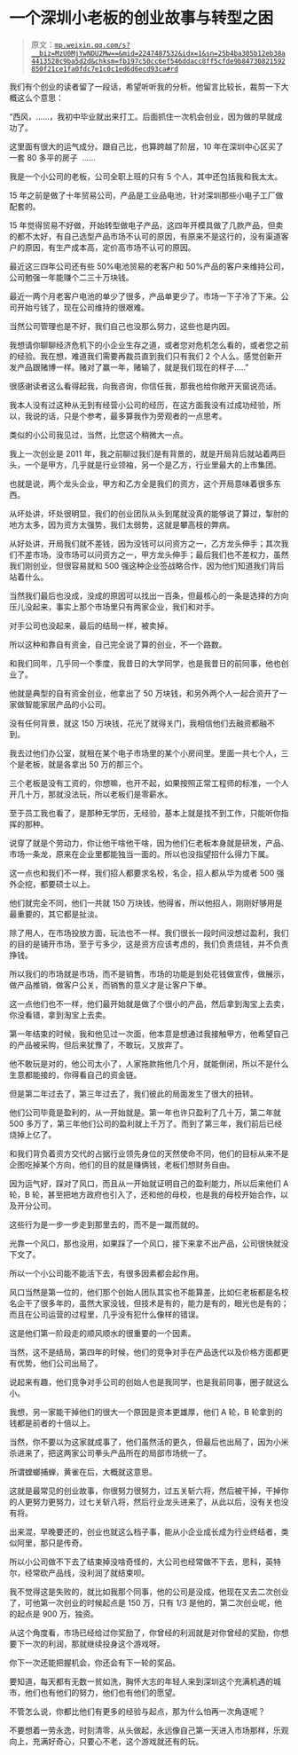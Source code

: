 # 一个深圳小老板的创业故事与转型之困

> 原文：[`mp.weixin.qq.com/s?__biz=MzU0MjYwNDU2Mw==&mid=2247487532&idx=1&sn=25b4ba305b12eb38a4413528c9ba5d2d&chksm=fb197c50cc6ef546ddacc8ff5cfde9b84730821592850f21ce1fa0fdc7e1c0c1ed6d6ecd93ca#rd`](http://mp.weixin.qq.com/s?__biz=MzU0MjYwNDU2Mw==&mid=2247487532&idx=1&sn=25b4ba305b12eb38a4413528c9ba5d2d&chksm=fb197c50cc6ef546ddacc8ff5cfde9b84730821592850f21ce1fa0fdc7e1c0c1ed6d6ecd93ca#rd)

我们有个创业的读者留了一段话，希望听听我的分析。他留言比较长，裁剪一下大概这么个意思：

“西风，......，我初中毕业就出来打工。后面抓住一次机会创业，因为做的早就成功了。

这里面有很大的运气成分。跟自己比，也算跨越了阶层，10 年在深圳中心区买了一套 80 多平的房子  ......

我是一个小公司的老板，公司全职上班的只有 5 个人，其中还包括我和我太太。

15 年之前是做了十年贸易公司，产品是工业品电池，针对深圳那些小电子工厂做配套的。

15 年觉得贸易不好做，开始转型做电子产品，这四年开模具做了几款产品，但卖的都不太好，有自己选型产品市场不认可的原因，有原来不是这行的，没有渠道客户的原因，有生产成本高，定价高市场不认可的原因。 

最近这三四年公司还有些 50%电池贸易的老客户和 50%产品的客户来维持公司，公司勉强一年能赚个二三十万块钱。

最近一两个月老客户电池的单少了很多，产品单更少了。市场一下子冷了下来。公司开始亏钱了，现在公司维持的很艰难。 

当然公司管理也是不好，我们自己也没那么努力，这些也是内因。

我想请你聊聊经济危机下的小企业生存之道，或者您对危机怎么看的，或者您之前的经验。我在想，难道我们需要再裁员直到我们只有我们 2 个人么。感觉创新开发产品跟赌博一样。赌对了赢一年，赌输了，就是我们现在的样子.....”

很感谢读者这么看得起我，向我咨询，你信任我，那我也给你敞开天窗说亮话。

我本人没有过这种从无到有经营小公司的经历，在这方面我没有过成功经验，所以，我说的话，只是个参考，最多算我作为旁观者的一点思考。

类似的小公司我见过，当然，比您这个稍微大一点。

我上一次创业是 2011 年，我之前聊过我们是有背景的，就是开局背后就站着两巨头，一个是甲方，几乎就是行业领袖，另一个是乙方，行业里最大的上市集团。

也就是说，两个龙头企业，甲方和乙方全是我们的资方，这个开局意味着很多东西。

从坏处讲，坏处很明显，我们的创业团队从头到尾就没真的能够说了算过，掣肘的地方太多，因为资方太强势，我们太弱势，这就是攀高枝的弊病。

从好处讲，开局我们就不差钱，因为没钱可以问资方之一，乙方龙头伸手；其次我们不差市场，没市场可以问资方之一，甲方龙头伸手；最后我们也不差权力，虽然我们刚创业，但很容易就和 500 强这种企业签战略合作，因为他们知道我们背后站着什么。

当然我们最后也没成，没成的原因可以找出一百条，但最核心的一条是选择的方向压儿没起来，事实上那个市场里只有两家企业，我们和对手。

对手公司也没起来，最后的结局一样，被卖掉。

所以这种和靠自有资金，自己完全说了算的创业，不一个路数。

和我们同年，几乎同一个季度，我昔日的大学同学，也是我昔日的前同事，他也创业了。

他就是典型的自有资金创业，他拿出了 50 万块钱，和另外两个人一起合资开了一家做智能家居产品的小公司。

没有任何背景，就这 150 万块钱，花光了就得关门，我相信他们去融资都融不到。

我去过他们办公室，就租在某个电子市场里的某个小房间里。里面一共七个人，三个是老板，就是各拿出 50 万的那三个。

三个老板是没有工资的，你想嘛，也开不起，如果按照正常工程师的标准，一个人开几十万，那就没法玩，所以老板们是零薪水。

至于员工我也看了，是那种无学历，无经验，基本上就是找不到工作，只能听你指挥的那种。

说穿了就是个劳动力，你让他干啥他干啥，因为他们仨老板本身就是研发，产品、市场一条龙，原来在企业里都能独当一面的。所以也没指望招什么得力下属。

这一点也和我们不一样，我们招人都要求名校，名企，招人都从华为或者 500 强外企挖，都要硕士以上。

他们就完全不同，他们一共就 150 万块钱，他得省，所以他招人，刚刚好够用是最重要的，其它都是扯淡。

除了用人，在市场投放方面，玩法也不一样。我们很长一段时间没想过盈利，我们的目的是铺开市场，至于亏多少，这是资方应该考虑的，我们负责烧钱，并不负责挣钱。

所以我们的市场就是市场，而不是销售，市场的功能是到处花钱做宣传，做展示，做产品推销，做客户公关，而销售的意义才是让客户下单。

这一点他们也不一样，他们最开始就是做了个很小的产品，然后拿到淘宝上去卖，你没看错，拿到淘宝上去卖。

第一年结束的时候，我和他见过一次面，他本意是想通过我接触甲方，他希望自己的产品被采购，但后来犹豫了，不敢玩，又放弃了。

他不敢玩是对的，他公司太小了，人家拖款拖他几个月，就能倒闭，所以不是什么生意都能接的，你得看自己的资金链。

但是第二年过去了，第三年过去了，我们彼此的局面发生了很大的扭转。

他们公司毕竟是盈利的，从一开始就是。第一年也许只盈利了几十万，第二年就 500 多万了，第三年他们公司的盈利就上千万了。而到了第三年，我们前后已经烧掉上亿了。

和我们背负着资方交代的占据行业领先身位的天然使命不同，他们的目标从来不是企图吃掉某个方向，他们的目的就是赚俩钱，老板们想财务自由。

因为运气好，踩对了风口，而且从一开始就证明自己的盈利能力，所以后来他们 A 轮，B 轮，甚至把地方政府也引入了，还和他的母校，也是我的母校开始合作，以及开分公司。

这些行为是一步一步走到那里去的，而不是一蹴而就的。

光靠一个风口，那也没用，如果踩了一个风口，接下来拿不出产品，公司很快就没下文了。

所以一个小公司能不能活下去，有很多因素都会起作用。

风口当然是第一位的，他们那个创始人团队其实也不能算差，比如仨老板都是名校名企干了很多年的，虽然大家没钱，但技术是有的，能力是有的，眼光也是有的；而且在公司运营的过程里，几乎没有犯什么像样的错误。

这是他们第一阶段走的顺风顺水的很重要的一个因素。

当然，这不是结局，第四年的时候，他们的竞争对手在产品迭代以及价格方面都更有优势，他们公司出局了。

说起来有趣，他们竞争对手公司的创始人也是我同学，也是我前同事，圈子就这么小。

我想，另一家能干掉他们的很大一个原因是资本更雄厚，他们 A 轮，B 轮拿到的钱都是前者的十倍以上。

当然，你不要以为这家就成事了，他们虽然活的更久，但最后也出局了，因为小米杀进来了，把这两家公司拳头产品所在的局部市场统一了。

所谓螳螂捕蝉，黄雀在后，大概就这意思。

这就是最常见的创业故事，你很努力很努力，过五关斩六将，然后被干掉，干掉你的人更努力更努力，过七关斩八将，然后行业龙头进来了，从此以后，没有关也没有将。

出来混，早晚要还的，创业也就这么档子事，能从小企业成长成为行业终结者，类似阿里，那只是传奇。

所以小公司做不下去了结束掉没啥奇怪的，大公司也经常做不下去，思科，英特尔，经常砍产品线，没利润了就结束呗。

我不觉得这是失败的，就比如我那个同事，他的公司是没成，他现在又去二次创业了，可他第一次创业的时候起点是 150 万，只有 1/3 是他的，第二次创业呢，他的起点是 900 万，独资。

从这个角度看，市场已经给过你奖励了，你曾经的利润就是对你曾经的奖励，你想要下一次的利润，那就继续投身这个游戏呀。

你下一次还能把握机会，你还会有下一轮的奖品。

要知道，每天都有无数一贫如洗，胸怀大志的年轻人来到深圳这个充满机遇的城市，他们也有他们的努力，他们也有他们的愿望。

不管怎么说，你都比他们有更多的经验与起点，那为什么怕再一次角逐呢？

不要想着一劳永逸，时刻清零，从头做起，永远像自己第一天进入市场那样，乐观向上，充满好奇心，只要心不老，这个游戏就还有的玩。